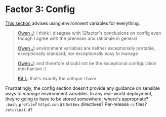 # Factor 3: Config

[This section](http://www.12factor.net/config) advises using environment
variables for everything.

> [Owen J](https://twitter.com/derspiny): I think I disagree with
> 12factor's conclusions on config even though I agree with the premises
> and rationale in general
>
> [Owen J](https://twitter.com/derspiny): environment variables
> are neither exceptionally portable, exceptionally standard, nor
> exceptionally easy to manage
>
> [Owen J](https://twitter.com/derspiny): and therefore should not be
> the exceptional configuration mechanism :)
>
> [Kit L](https://twitter.com/wlonk): that's exactly the critique i have

Frustratingly, the config section doesn't provide any guidance on sensible
ways to _manage_ environment variables. In any real-world deployment, they're
going to have to be stored somewhere; where's appropriate? `.bash_profile`?
`httpd.con` as `SetEnv` directives? Per-release `rc` files? `/etc/init.d`?
